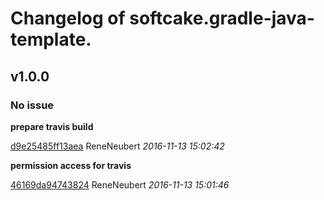 # Changelog of softcake.gradle-java-template.

## v1.0.0
### No issue

**prepare travis build**


[d9e25485ff13aea](https://github.com/softcake/softcake.gradle-java-template/commit/d9e25485ff13aea) ReneNeubert *2016-11-13 15:02:42*

**permission access for travis**


[46169da94743824](https://github.com/softcake/softcake.gradle-java-template/commit/46169da94743824) ReneNeubert *2016-11-13 15:01:46*



